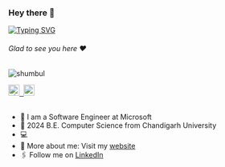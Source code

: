 ### Hey there :wave:

[![Typing SVG](https://readme-typing-svg.herokuapp.com?color=%2336BCF7&lines=This+is+Bunty+Prasad+Nayak)](https://git.io/typing-svg)

###### Glad to see you here :heart:

<p align="left"> <img src="https://komarev.com/ghpvc/?username=shumbul&label=Views&color=blue&style=plastic" alt="shumbul" /> </p>

<a href="https://shumbularifa.com">
  <kbd>
  <img align="centre" alt="shumbularifa.com" width="22px" src="https://dz8fbjd9gwp2s.cloudfront.net/logos/644a0515e4b062410b4e9f3b.png?v=5" />
</a>
 
   
<a href="https://linkedin.com/in/buntyprasadnayak">
  <kbd>
  <img align="centre" alt="Bunty's LinkdeIn" width="22px" src="https://cdn-icons-png.flaticon.com/512/174/174857.png" />
</a>

<br/>
<br/>

- 🏢 I am a Software Engineer at Microsoft
- 🏫 2024 B.E. Computer Science from Chandigarh University
- 💻
- 🙋‍ More about me: Visit my [website](https://buntyprasadnayak.github.io/)
- 🖇 Follow me on [LinkedIn](https://linkedin.com/in/buntyprasadnayak)
